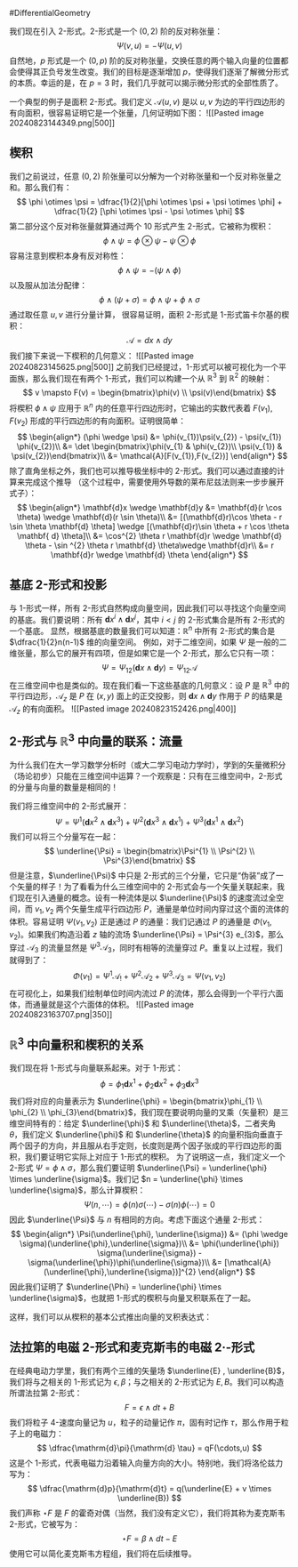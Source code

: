 #DifferentialGeometry 

我们现在引入 2-形式。2-形式是一个 $(0,2)$ 阶的反对称张量：
$$
\Psi(v,u) = -\Psi(u,v)
$$
自然地，$p$ 形式是一个 $(0,p)$ 阶的反对称张量，交换任意的两个输入向量的位置都会使得其正负号发生改变。我们的目标是逐渐增加 $p$，使得我们逐渐了解微分形式的本质。幸运的是，在 $p=3$ 时，我们几乎就可以揭示微分形式的全部性质了。

一个典型的例子是面积 2-形式。我们定义 $\mathcal{A}(u,v)$ 是以 $u,v$ 为边的平行四边形的有向面积，很容易证明它是一个张量，几何证明如下图：
![[Pasted image 20240823144349.png|500]]

## 楔积
我们之前说过，任意 $(0,2)$ 阶张量可以分解为一个对称张量和一个反对称张量之和。那么我们有：
$$
\phi \otimes \psi = \dfrac{1}{2}[\phi \otimes \psi + \psi \otimes \phi] + \dfrac{1}{2} [\phi \otimes  \psi - \psi \otimes  \phi]
$$
第二部分这个反对称张量就算通过两个 10 形式产生 2-形式，它被称为楔积：
$$
\phi \wedge \psi  = \phi \otimes \psi - \psi  \otimes \phi
$$
容易注意到楔积本身有反对称性：
$$
\phi \wedge \psi = -(\psi\wedge \phi)
$$
以及服从加法分配律：
$$
\phi \wedge (\psi + \sigma) = \phi \wedge \psi + \phi \wedge \sigma
$$
通过取任意 $u,v$ 进行分量计算， 很容易证明，面积 2-形式是 1-形式笛卡尔基的楔积：
$$
\mathcal{A} = dx \wedge dy
$$
我们接下来说一下楔积的几何意义：
![[Pasted image 20240823145625.png|500]]
之前我们已经提过，1-形式可以被可视化为一个平面族，那么我们现在有两个 1-形式，我们可以构建一个从 $\mathbb{R}^{3}$ 到 $\mathbb{R}^{2}$ 的映射：
$$
v \mapsto  F(v) = \begin{bmatrix}\phi(v)  \\ \psi(v)\end{bmatrix}
$$
将楔积 $\phi \wedge \psi$ 应用于 $\mathbb{R}^{n}$ 内的任意平行四边形时，它输出的实数代表着 $F(v_{1}),F(v_{2})$ 形成的平行四边形的有向面积。证明很简单：
$$
\begin{align*}
(\phi \wedge \psi) &= \phi(v_{1})\psi(v_{2}) - \psi(v_{1}) \phi(v_{2})\\
&= \det  \begin{bmatrix}\phi(v_{1} & \phi(v_{2})\\
\psi(v_{1}) & \psi(v_{2})\end{bmatrix}\\
 &= \mathcal{A}[F(v_{1}),F(v_{2})]
\end{align*}
$$
除了直角坐标之外，我们也可以推导极坐标中的 2-形式。我们可以通过直接的计算来完成这个推导 （这个过程中，需要使用外导数的莱布尼兹法则来一步步展开式子）：
$$
\begin{align*}
\mathbf{d}x \wedge  \mathbf{d}y &=  \mathbf{d}(r \cos  \theta) \wedge  \mathbf{d}(r \sin \theta)\\
&= [(\mathbf{d}r)\cos \theta  -  r \sin \theta \mathbf{d} \theta] \wedge [(\mathbf{d}r)\sin \theta + r \cos \theta \mathbf{ d} \theta]\\
&= \cos^{2} \theta r \mathbf{d}r \wedge \mathbf{d} \theta - \sin ^{2} \theta  r \mathbf{d} \theta\wedge  \mathbf{d}r\\
&= r \mathbf{d}r \wedge  \mathbf{d} \theta
\end{align*}
$$
## 基底 2-形式和投影
与 1-形式一样，所有 2-形式自然构成向量空间，因此我们可以寻找这个向量空间的基底。我们要说明：所有 $\mathbf{d}x^{i}\wedge \mathbf{d}x^{j}$，其中 $i<j$ 的 2-形式集合是所有 2-形式的一个基底。
显然，根据基底的数量我们可以知道：$\mathbb{R}^{n}$ 中所有 2-形式的集合是 $\dfrac{1}{2}n(n-1)$ 维的向量空间。
例如，对于二维空间，如果 $\Psi$ 是一般的二维张量，那么它的展开有四项，但是如果它是一个 2-形式，那么它只有一项：
$$
\Psi = \Psi_{12}(\mathbf{d}x \wedge \mathbf{d}y)  = \Psi_{12} \mathcal{A}
$$
在三维空间中也是类似的。现在我们看一下这些基底的几何意义：设 $P$ 是 $\mathbb{R}^{3}$ 中的平行四边形，$\mathcal{A}_{z}$ 是 $P$ 在 $(x,y)$ 面上的正交投影，则 $\mathbf{d}x \wedge \mathbf{d}y$ 作用于 $P$ 的结果是 $\mathcal{A}_{z}$ 的有向面积。
![[Pasted image 20240823152426.png|400]]

## 2-形式与 $\mathbb{R}^{3}$ 中向量的联系：流量
为什么我们在大一学习数学分析时（或大二学习电动力学时），学到的矢量微积分（场论初步）只能在三维空间中运算？一个观察是：只有在三维空间中，2-形式的分量与向量的数量是相同的！

我们将三维空间中的 2-形式展开：
$$
\Psi = \Psi^{1}(\mathbf{d}x^{2} \wedge \mathbf{d}x^{3}) + \Psi^{2}(\mathbf{d}x^{3} \wedge \mathbf{d}x^{1}) + \Psi^{3}(\mathbf{d}x^{1} \wedge \mathbf{d}x^{2}) 
$$
我们可以将三个分量写在一起：
$$
\underline{\Psi} = \begin{bmatrix}\Psi^{1} \\  \Psi^{2} \\ \Psi^{3}\end{bmatrix}
$$
但是注意，$\underline{\Psi}$ 中只是 2-形式的三个分量，它只是“伪装”成了一个矢量的样子！为了看看为什么三维空间中的 2-形式会与一个矢量关联起来，我们现在引入通量的概念。设有一种流体是以 $\underline{\Psi}$ 的速度流过全空间，而 $v_{1},v_{2}$ 两个矢量生成平行四边形 $P$，通量是单位时间内穿过这个面的流体的体积。容易证明 $\Psi(v_{1},v_{2})$ 正是通过 $P$ 的通量：我们记通过 $P$ 的通量是 $\Phi(v_{1},v_{2})$。如果我们构造沿着 $z$ 轴的流场 $\underline{\Psi} = \Psi^{3} e_{3}$，那么穿过 $\mathcal{A}_{3}$ 的流量显然是 $\Psi^{3}\mathcal{A}_{3}$，同时有相等的流量穿过 $P$。重复以上过程，我们就得到了：
$$
\Phi(v_{1}) = \Psi^{1}\mathcal{A}_{!}+ \Psi ^{2} \mathcal{A}_{2} + \Psi^{3} \mathcal{A_{3}} = \Psi(v_{1},v_{2})
$$
在可视化上，如果我们绘制单位时间内流过 $P$ 的流体，那么会得到一个平行六面体，而通量就是这个六面体的体积。
![[Pasted image 20240823163707.png|350]]

## $\mathbb{R}^{3}$ 中向量积和楔积的关系
我们现在将 1-形式与向量联系起来。对于 1-形式：
$$
\phi = \phi_{1}\mathbf{d} x^{1} + \phi_{2} \mathbf{d}x^{2}+ \phi_{3} \mathbf{d}x^{3}
$$
我们将对应的向量表示为 $\underline{\phi} = \begin{bmatrix}\phi_{1}  \\  \phi_{2}  \\ \phi_{3}\end{bmatrix}$，我们现在要说明向量的叉乘（矢量积）是三维空间特有的：给定 $\underline{\phi}$ 和 $\underline{\theta}$，二者夹角 $\theta$，我们定义 $\underline{\phi}$ 和 $\underline{\theta}$ 的向量积指向垂直于两个因子的方向，并且服从右手定则，长度则是两个因子张成的平行四边形的面积，我们要证明它实际上对应于 1-形式的楔积。
为了说明这一点，我们定义一个 2-形式 $\Psi = \phi \wedge \sigma$，那么我们要证明 $\underline{\Psi} = \underline{\phi} \times \underline{\sigma}$。我们记 $n  = \underline{\phi} \times \underline{\sigma}$，那么计算楔积：
$$
\Psi(n,\cdots) = \phi(n) \sigma(\cdots) - \sigma(n) \phi(\cdots) = 0
$$
因此 $\underline{\Psi}$ 与 $n$ 有相同的方向。考虑下面这个通量 2-形式：
$$
\begin{align*}
\Psi(\underline{\phi}, \underline{\sigma}) &= (\phi \wedge \sigma)(\underline{\phi},\underline{\sigma})\\
&= \phi(\underline{\phi}) \sigma(\underline{\sigma}) - \sigma(\underline{\phi})\phi(\underline{\sigma})\\
&= [\mathcal{A}(\underline{\phi},\underline{\sigma})]^{2}
\end{align*}
$$
因此我们证明了 $\underline{\Phi} = \underline{\phi} \times \underline{\sigma}$，也就把 1-形式的楔积与向量叉积联系在了一起。

这样，我们可以从楔积的基本公式推出向量的叉积表达式：

## 法拉第的电磁 2-形式和麦克斯韦的电磁 2·-形式
在经典电动力学里，我们有两个三维的矢量场 $\underline{E} , \underline{B}$，我们将与之相关的 1-形式记为 $\epsilon, \beta$；与之相关的 2-形式记为 $E,B$。我们可以构造所谓法拉第 2-形式：
$$
F = \epsilon \wedge  dt + B
$$
我们将粒子 4-速度向量记为 $u$，粒子的动量记作 $\pi$，固有时记作 $\tau$，那么作用于粒子上的电磁力：
$$
\dfrac{\mathrm{d}\pi}{\mathrm{d} \tau} = qF(\cdots,u)
$$
这是个 1-形式，代表电磁力沿着输入向量方向的大小。特别地，我们将洛伦兹力写为：
$$
\dfrac{\mathrm{d}p}{\mathrm{d}t} = q(\underline{E} + v \times \underline{B})
$$
我们声称 $\star F$ 是 $F$ 的霍奇对偶（当然，我们没有定义它），我们将其称为麦克斯韦 2-形式，它被写为：
$$
\star F = \beta \wedge dt - E
$$
使用它可以简化麦克斯韦方程组，我们将在后续推导。




